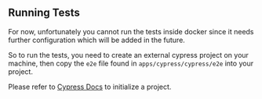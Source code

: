 ## Running Tests

For now, unfortunately you cannot run the tests inside docker since it needs further configuration which will be added in the future.

So to run the tests, you need to create an external cypress project on your machine, then copy the `e2e` file found in `apps/cypress/cypress/e2e` into your project.

Please refer to [Cypress Docs](https://docs.cypress.io/guides/getting-started/installing-cypress) to initialize a project.
